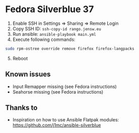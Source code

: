 # Fedora Silverblue 37

1. Enable SSH in Settings => Sharing => Remote Login
2. Copy SSH ID: `ssh-copy-id rango.jensw.eu`
3. Run ansible: `ansible-playbook main.yml`
4. Execute following commands:

```bash
sudo rpm-ostree override remove firefox firefox-langpacks
```

5. Reboot

## Known issues

- Input Remapper missing (see Fedora instructions)
- Seahorse missing (see Fedora instructions)

## Thanks to

- Inspiration on how to use Ansible Flatpak modules: https://github.com/j1mc/ansible-silverblue
